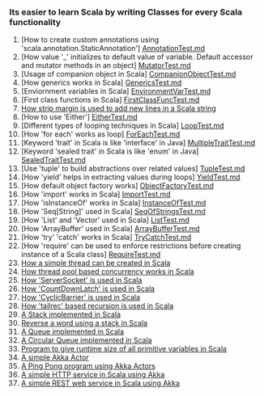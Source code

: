 ### Its easier to learn Scala by writing Classes for every Scala functionality

1.  [How to create custom annotations using 'scala.annotation.StaticAnnotation'] [AnnotationTest.md]
2.  [How value '_' initializes to default value of variable. Default accessor and mutator methods in an object] [MutatorTest.md]
3.  [Usage of companion object in Scala] [CompanionObjectTest.md]
4.  [How generics works in Scala] [GenericsTest.md]
5.  [Enviornment variables in Scala] [EnvironmentVarTest.md]
6.  [First class functions in Scala] [FirstClassFuncTest.md]
7.  [How strip margin is used to add new lines in a Scala string][CustomerRestService.md]
8.  [How to use 'Either'] [EitherTest.md]
9.  [Different types of looping techniques in Scala] [LoopTest.md]
10.  [How 'for each' works as loop] [ForEachTest.md]
11.  [Keyword 'trait' in Scala is like 'interface' in Java] [MultipleTraitTest.md]
12.  [Keyword 'sealed trait' in Scala is like 'enum' in Java] [SealedTraitTest.md]
13.  [Use 'tuple' to build abstractions over related values] [TupleTest.md]
14.  [How 'yield' helps in extracting values during loops] [YieldTest.md]
15.  [How default object factory works] [ObjectFactoryTest.md]
16.  [How 'import' works in Scala] [ImportTest.md]
17.  [How 'isInstanceOf' works in Scala] [InstanceOfTest.md]
18.  [How 'Seq[String]' used in Scala] [SeqOfStringsTest.md]
19.  [How 'List' and 'Vector' used in Scala] [ListTest.md]
20.  [How 'ArrayBuffer' used in Scala] [ArrayBufferTest.md]
21.  [How 'try' 'catch' works in Scala] [TryCatchTest.md]
22.  [How 'require' can be used to enforce restrictions before creating instance of a Scala class] [RequireTest.md]
23.  [How a simple thread can be created in Scala][ThreadTest.md]
24.  [How thread pool based concurrency works in Scala][NetworkService.md]
25.  [How 'ServerSocket' is used in Scala][NetworkService.md]
26.  [How 'CountDownLatch' is used in Scala][CountDownLatchTest.md]
27.  [How 'CyclicBarrier' is used in Scala][CyclicBarrierTest.md]
28.  [How 'tailrec' based recursion is used in Scala][FactorialTest.md]
29.  [A Stack implemented in Scala][Stack.md]
30.  [Reverse a word using a stack in Scala][ReverseTheWord.md]
31.  [A Queue implemented in Scala][Queue.md]
32.  [A Circular Queue implemented in Scala][CircularQueue.md]
33.  [Program to give runtime size of all primitive variables in Scala][PrimitiveVarsSizeTest.md]
34.  [A simple Akka Actor][HelloActor.md]
35.  [A Ping Pong program using Akka Actors][PingPongTest.md]
36.  [A simple HTTP service in Scala using Akka][SimpleHttpService.md]
37.  [A simple REST web service in Scala using Akka][CustomerRestService.md]

[AnnotationTest.md]: https://github.com/inbravo/scala-src/blob/master/src/main/scala/com/inbravo/lang/AnnotationTest.scala
[MutatorTest.md]: https://github.com/inbravo/scala-src/blob/master/src/main/scala/com/inbravo/lang/MutatorTest.scala
[EitherTest.md]: https://github.com/inbravo/scala-src/blob/master/src/main/scala/com/inbravo/lang/EitherTest.scala  
[LoopTest.md]: https://github.com/inbravo/scala-src/blob/master/src/main/scala/com/inbravo/lang/LoopTest.scala  
[MultipleTraitTest.md]: https://github.com/inbravo/scala-src/blob/master/src/main/scala/com/inbravo/lang/MultipleTraitTest.scala  
[SealedTraitTest.md]: https://github.com/inbravo/scala-src/blob/master/src/main/scala/com/inbravo/lang/SealedTraitTest.scala 
[TupleTest.md]: https://github.com/inbravo/scala-src/blob/master/src/main/scala/com/inbravo/lang/TupleTest.scala 
[ForEachTest.md]: https://github.com/inbravo/scala-src/blob/master/src/main/scala/com/inbravo/lang/ForEachTest.scala 
[YieldTest.md]: https://github.com/inbravo/scala-src/blob/master/src/main/scala/com/inbravo/lang/ForEachTest.scala 
[ObjectFactoryTest.md]: https://github.com/inbravo/scala-src/blob/master/src/main/scala/com/inbravo/lang/ObjectFactoryTest.scala 
[ImportTest.md]: https://github.com/inbravo/scala-src/blob/master/src/main/scala/com/inbravo/lang/ImportTest.scala 
[InstanceOfTest.md]: https://github.com/inbravo/scala-src/blob/master/src/main/scala/com/inbravo/lang/InstanceOfTest.scala 
[GenericsTest.md]: https://github.com/inbravo/scala-src/blob/master/src/main/scala/com/inbravo/lang/GenericsTest.scala 
[SeqOfStringsTest.md]: https://github.com/inbravo/scala-src/blob/master/src/main/scala/com/inbravo/lang/SeqOfStringsTest.scala 
[ListTest.md]: https://github.com/inbravo/scala-src/blob/master/src/main/scala/com/inbravo/lang/SeqOfStringsTest.scala 
[ArrayBufferTest.md]: https://github.com/inbravo/scala-src/blob/master/src/main/scala/com/inbravo/lang/SeqOfStringsTest.scala 
[CompanionObjectTest.md]: https://github.com/inbravo/scala-src/blob/master/src/main/scala/com/inbravo/lang/CompanionObjectTest.scala 
[MapTest.md]: https://github.com/inbravo/scala-src/blob/master/src/main/scala/com/inbravo/lang/MapTest.scala 
[EnvironmentVarTest.md]: https://github.com/inbravo/scala-src/blob/master/src/main/scala/com/inbravo/lang/EnvironmentVarTest.scala 
[FirstClassFuncTest.md]: https://github.com/inbravo/scala-src/blob/master/src/main/scala/com/inbravo/lang/FirstClassFuncTest.scala 
[TryCatchTest.md]: https://github.com/inbravo/scala-src/blob/master/src/main/scala/com/inbravo/lang/TryCatchTest.scala 
[RequireTest.md]: https://github.com/inbravo/scala-src/blob/master/src/main/scala/com/inbravo/lang/CompanionObjectTest.scala 
[NetworkService.md]: https://github.com/inbravo/scala-src/blob/master/src/main/scala/com/inbravo/concurrency/NetworkService.scala
[ThreadTest.md]: https://github.com/inbravo/scala-src/blob/master/src/main/scala/com/inbravo/concurrency/ThreadTest.scala
[CountDownLatchTest.md]: https://github.com/inbravo/scala-src/blob/master/src/main/scala/com/inbravo/concurrency/CountDownLatchTest.scala
[CyclicBarrierTest.md]: https://github.com/inbravo/scala-src/blob/master/src/main/scala/com/inbravo/concurrency/CyclicBarrierTest.scala
[FactorialTest.md]: https://github.com/inbravo/scala-src/blob/master/src/main/scala/com/inbravo/number/FactorialTest.scala
[Stack.md]: https://github.com/inbravo/scala-src/blob/master/src/main/scala/com/inbravo/ds/stack/Stack.scala
[ReverseTheWord.md]: https://github.com/inbravo/scala-src/blob/master/src/main/scala/com/inbravo/ds/stack/ReverseTheWord.scala
[Queue.md]: https://github.com/inbravo/scala-src/blob/master/src/main/scala/com/inbravo/ds/queue/Queue.scala
[CircularQueue.md]: https://github.com/inbravo/scala-src/blob/master/src/main/scala/com/inbravo/ds/queue/CircularQueue.scala
[PrimitiveVarsSizeTest.md]: https://github.com/inbravo/scala-src/blob/master/src/main/scala/com/inbravo/memory/PrimitiveVarsSizeTest.scala
[HelloActor.md]: https://github.com/inbravo/scala-src/blob/master/src/main/scala/com/inbravo/akka/basic/HelloActor.scala
[PingPongTest.md]: https://github.com/inbravo/scala-src/blob/master/src/main/scala/com/inbravo/akka/basic/PingPongTest.scala
[SimpleHttpService.md]: https://github.com/inbravo/scala-src/blob/master/src/main/scala/com/inbravo/akka/http/SimpleHttpService.scala
[CustomerRestService.md]: https://github.com/inbravo/scala-src/blob/master/src/main/scala/com/inbravo/akka/http/CustomerRestService.scala